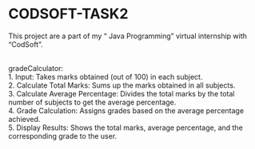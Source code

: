 # CODSOFT-TASK2
This project are a part of my “ Java Programming” virtual internship with “CodSoft”.<br/><br/>

gradeCalculator:<br/> 1. Input: Takes marks obtained (out of 100) in each subject.<br/>
                           2. Calculate Total Marks: Sums up the marks obtained in all subjects.<br/>
                           3. Calculate Average Percentage: Divides the total marks by the total number of subjects to get the
                               average percentage.<br/>
                           4. Grade Calculation: Assigns grades based on the average percentage achieved.<br/>
                           5. Display Results: Shows the total marks, average percentage, and the corresponding grade to the user.<br/><br/>


